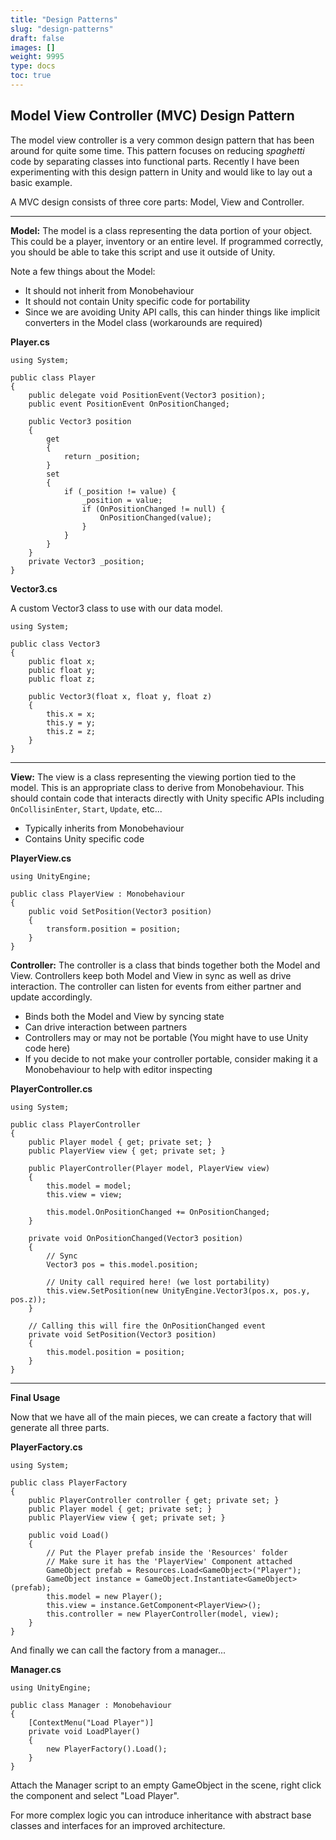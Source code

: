 ```yaml
---
title: "Design Patterns"
slug: "design-patterns"
draft: false
images: []
weight: 9995
type: docs
toc: true
---
```


## Model View Controller (MVC) Design Pattern
The model view controller is a very common design pattern that has been around for quite some time. This pattern focuses on reducing *spaghetti* code by separating classes into functional parts. Recently I have been experimenting with this design pattern in Unity and would like to lay out a basic example.

A MVC design consists of three core parts: Model, View and Controller.


----------

**Model:** The model is a class representing the data portion of your object. This could be a player, inventory or an entire level. If programmed correctly, you should be able to take this script and use it outside of Unity.

Note a few things about the Model:

 - It should not inherit from Monobehaviour
 - It should not contain Unity specific code for portability
 - Since we are avoiding Unity API calls, this can hinder things like implicit converters in the Model class (workarounds are required)

**Player.cs**
    
    using System;

    public class Player
    {
        public delegate void PositionEvent(Vector3 position);
        public event PositionEvent OnPositionChanged;

        public Vector3 position 
        {
            get 
            {
                return _position;
            }
            set 
            {
                if (_position != value) {
                    _position = value;
                    if (OnPositionChanged != null) {
                        OnPositionChanged(value);
                    }
                }
            }
        }
        private Vector3 _position;
    }

**Vector3.cs**

A custom Vector3 class to use with our data model.

    using System;
    
    public class Vector3
    {
        public float x;
        public float y;
        public float z;

        public Vector3(float x, float y, float z)
        {
            this.x = x;
            this.y = y;
            this.z = z;
        }
    }

----------


**View:** The view is a class representing the viewing portion tied to the model. This is an appropriate class to derive from Monobehaviour. This should contain code that interacts directly with Unity specific APIs including `OnCollisinEnter`, `Start`, `Update`, etc...
 - Typically inherits from Monobehaviour
 - Contains Unity specific code

**PlayerView.cs**

    using UnityEngine;

    public class PlayerView : Monobehaviour
    {
        public void SetPosition(Vector3 position)
        {
            transform.position = position;
        }
    }

**Controller:** The controller is a class that binds together both the Model and View. Controllers keep both Model and View in sync as well as drive interaction. The controller can listen for events from either partner and update accordingly.
 - Binds both the Model and View by syncing state
 - Can drive interaction between partners
 - Controllers may or may not be portable (You might have to use Unity code here)
 - If you decide to not make your controller portable, consider making it a Monobehaviour to help with editor inspecting

**PlayerController.cs**

    using System;

    public class PlayerController
    {
        public Player model { get; private set; }
        public PlayerView view { get; private set; }

        public PlayerController(Player model, PlayerView view)
        {
            this.model = model;
            this.view = view;

            this.model.OnPositionChanged += OnPositionChanged;
        }

        private void OnPositionChanged(Vector3 position)
        {
            // Sync
            Vector3 pos = this.model.position;

            // Unity call required here! (we lost portability)
            this.view.SetPosition(new UnityEngine.Vector3(pos.x, pos.y, pos.z));
        }
        
        // Calling this will fire the OnPositionChanged event 
        private void SetPosition(Vector3 position)
        {
            this.model.position = position;
        }
    }


----------


**Final Usage**

Now that we have all of the main pieces, we can create a factory that will generate all three parts.

**PlayerFactory.cs**

    using System;

    public class PlayerFactory
    {
        public PlayerController controller { get; private set; }
        public Player model { get; private set; }
        public PlayerView view { get; private set; }

        public void Load()
        {
            // Put the Player prefab inside the 'Resources' folder
            // Make sure it has the 'PlayerView' Component attached
            GameObject prefab = Resources.Load<GameObject>("Player");
            GameObject instance = GameObject.Instantiate<GameObject>(prefab);
            this.model = new Player();
            this.view = instance.GetComponent<PlayerView>();
            this.controller = new PlayerController(model, view);
        }
    }

And finally we can call the factory from a manager...

**Manager.cs**

    using UnityEngine;

    public class Manager : Monobehaviour
    {
        [ContextMenu("Load Player")]
        private void LoadPlayer()
        {
            new PlayerFactory().Load();
        }
    }

Attach the Manager script to an empty GameObject in the scene, right click the component and select "Load Player".

For more complex logic you can introduce inheritance with abstract base classes and interfaces for an improved architecture.


